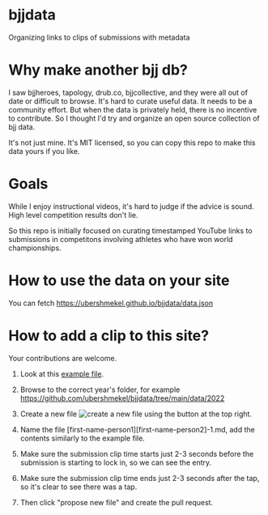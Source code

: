 # bjjdata

Organizing links to clips of submissions with metadata

# Why make another bjj db?

I saw bjjheroes, tapology, drub.co, bjjcollective, and they were all out of date or difficult to browse. It's hard to curate useful data. It needs to be a community effort.
But when the data is privately held, there is no incentive to contribute. So I thought I'd try and organize an open source collection of bjj data.

It's not just mine. It's MIT licensed, so you can copy this repo to make this data yours if you like.

# Goals

While I enjoy instructional videos, it's hard to judge if the advice is sound. High level competition results don't lie.

So this repo is initially focused on curating timestamped YouTube links to submissions in competitons involving athletes who have won world championships.

# How to use the data on your site

You can fetch https://ubershmekel.github.io/bjjdata/data.json

# How to add a clip to this site?

Your contributions are welcome.

1. Look at this [example file](https://raw.githubusercontent.com/ubershmekel/bjjdata/main/data/2022/galvao-servio-1.md).

2. Browse to the correct year's folder, for example https://github.com/ubershmekel/bjjdata/tree/main/data/2022

3. Create a new file ![create a new file](https://i.imgur.com/mBYvYtK.png) using the button at the top right.

4. Name the file [first-name-person1][first-name-person2]-1.md, add the contents similarly to the example file.

5. Make sure the submission clip time starts just 2-3 seconds before the submission is starting to lock in, so we can see the entry.

6. Make sure the submission clip time ends just 2-3 seconds after the tap, so it's clear to see there was a tap.

7. Then click "propose new file" and create the pull request.
